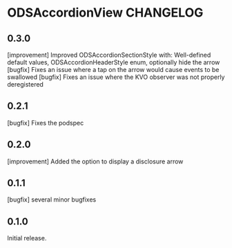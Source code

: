 # ODSAccordionView CHANGELOG

## 0.3.0

[improvement] Improved ODSAccordionSectionStyle with: Well-defined default values, ODSAccordionHeaderStyle enum, optionally hide the arrow
[bugfix] Fixes an issue where a tap on the arrow would cause events to be swallowed
[bugfix] Fixes an issue where the KVO observer was not properly deregistered

## 0.2.1

[bugfix] Fixes the podspec

## 0.2.0

[improvement] Added the option to display a disclosure arrow

## 0.1.1

[bugfix] several minor bugfixes

## 0.1.0

Initial release.
